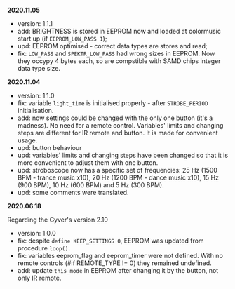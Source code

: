 **2020.11.05**

- version: 1.1.1
- add: BRIGHTNESS is stored in EEPROM now and loaded at colormusic start up (if `EEPROM_LOW_PASS 1`);
- upd: EEPROM optimised - correct data types are stores and read;
- fix: `LOW_PASS` and `SPEKTR_LOW_PASS` had wrong sizes in EEPROM. Now they occypy 4 bytes each, so are compstible with SAMD chips integer data type size.

**2020.11.04**

- version: 1.1.0
- fix: variable `light_time` is initialised properly - after `STROBE_PERIOD` initialisation.
- add: now settings could be changed with the only one button (it's a madness). No need for a remote control. Variables' limits and changing steps are different for IR remote and button. It is made for convenient usage.
- upd: button behaviour
- upd: variables' limits and changing steps have been changed so that it is more convenient to adjust them with one button.
- upd: stroboscope now has a specific set of frequencies:
	25 Hz (1500 BPM - trance music x10), 20 Hz (1200 BPM - dance music x10), 15 Hz (900 BPM), 10 Hz (600 BPM) and 5 Hz (300 BPM).
- upd: some comments were translated.

**2020.06.18**

Regarding the Gyver's version 2.10
- version: 1.0.0
- fix: despite `define KEEP_SETTINGS 0`, EEPROM was updated from procedure `loop()`.
- fix: variables eeprom_flag and eeprom_timer were not defined. With no remote controls (#if REMOTE_TYPE != 0) they remained undefined.
- add: update `this_mode` in EEPROM after changing it by the button, not only IR remote.
